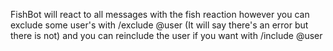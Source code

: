 FishBot will react to all messages with the fish reaction however you can exclude some user's with /exclude @user (It will say there's an error but there is not) and you can reinclude the user if you want with /include @user
